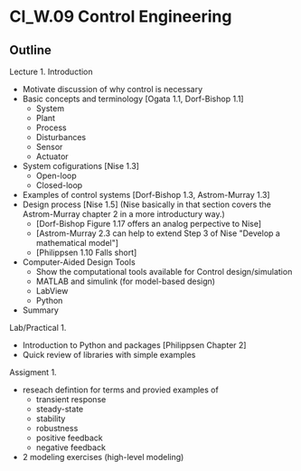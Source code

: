 # CI_W.09 Control Engineering

## Outline


Lecture 1. Introduction
- Motivate discussion of why control is necessary
- Basic concepts and terminology [Ogata 1.1, Dorf-Bishop 1.1]
    - System
    - Plant
    - Process
    - Disturbances
    - Sensor
    - Actuator
- System cofigurations [Nise 1.3]
    - Open-loop
    - Closed-loop
- Examples of control systems [Dorf-Bishop 1.3, Astrom-Murray 1.3]
- Design process [Nise 1.5] (Nise basically in that section covers the Astrom-Murray chapter 2 in a more introductury way.)
    - [Dorf-Bishop Figure 1.17 offers an analog perpective to Nise]
    - [Astrom-Murray 2.3 can help to extend Step 3 of Nise "Develop a mathematical model"]
    - [Philippsen 1.10 Falls short]
- Computer-Aided Design Tools
    - Show the computational tools available for Control design/simulation
    - MATLAB and simulink (for model-based design)
    - LabView
    - Python
- Summary

Lab/Practical 1.
- Introduction to Python and packages [Philippsen Chapter 2]
- Quick review of libraries with simple examples

Assigment 1.
- reseach defintion for terms and provied examples of
    - transient response
    - steady-state
    - stability
    - robustness
    - positive feedback
    - negative feedback
- 2 modeling exercises (high-level modeling)
